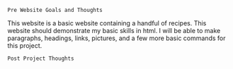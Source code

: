     Pre Website Goals and Thoughts

This website is a basic website containing a handful of recipes.
This website should demonstrate my basic skills in html.
I will be able to make paragraphs, headings, links, pictures, and a few more basic commands for this project.


    Post Project Thoughts
